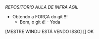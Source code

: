 *REPOSITORIO AULA DE INFRA AGIL*

- Obtendo a FORÇA do git !!!
  - Bom, o git é! - Yoda

[MESTRE WINDU ESTÁ VENDO ISSO]
[] OK
